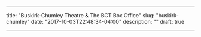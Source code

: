 ---

title: "Buskirk-Chumley Theatre & The BCT Box Office"
slug: "buskirk-chumley"
date: "2017-10-03T22:48:34-04:00"
description: ""
draft: true

---